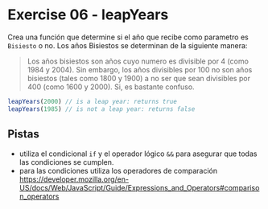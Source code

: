 # Exercise 06 - leapYears

Crea una función que determine si el año que recibe como parametro es `Bisiesto` o no. Los años Bisiestos se determinan de la siguiente manera:

> Los años bisiestos son años cuyo numero es divisible por 4 (como 1984 y 2004). Sin embargo, los años divisibles por 100 no son años bisiestos (tales como 1800 y 1900) a no ser que sean divisibles por 400 (como 1600 y 2000). Si, es bastante confuso.
>

```javascript
leapYears(2000) // is a leap year: returns true
leapYears(1985) // is not a leap year: returns false
```


## Pistas
- utiliza el condicional `if` y el operador lógico `&&` para asegurar que todas las condiciones se cumplen.
- para las condiciones utiliza los operadores de comparación https://developer.mozilla.org/en-US/docs/Web/JavaScript/Guide/Expressions_and_Operators#comparison_operators
